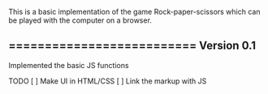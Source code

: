This is a basic implementation of the game Rock-paper-scissors which can
be played with the computer on a browser.

==========================
Version 0.1
--------------------------

Implemented the basic JS functions

TODO
[ ] Make UI in HTML/CSS
[ ] Link the markup with JS

